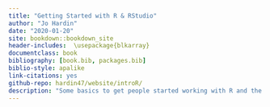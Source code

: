 ```yaml
--- 
title: "Getting Started with R & RStudio"
author: "Jo Hardin"
date: "2020-01-20"
site: bookdown::bookdown_site
header-includes:  \usepackage{blkarray}
documentclass: book
bibliography: [book.bib, packages.bib]
biblio-style: apalike
link-citations: yes
github-repo: hardin47/website/introR/
description: "Some basics to get people started working with R and the tidyverse."
---
```















